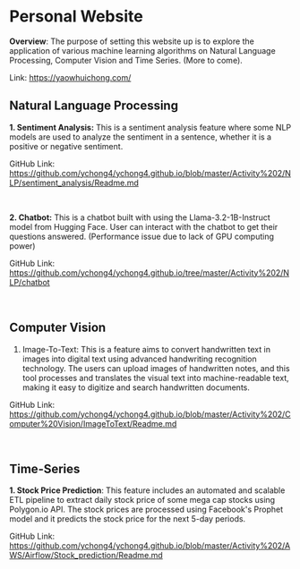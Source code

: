 # Personal Website

**Overview**: The purpose of setting this website up is to explore the application of various machine learning algorithms on Natural Language Processing, Computer Vision and Time Series. (More to come).

Link: https://yaowhuichong.com/

## Natural Language Processing
**1. Sentiment Analysis:** This is a sentiment analysis feature where some NLP models are used to analyze the sentiment in a sentence, whether it is a positive or negative sentiment.

GitHub Link: https://github.com/ychong4/ychong4.github.io/blob/master/Activity%202/NLP/sentiment_analysis/Readme.md

<br>

**2. Chatbot:** This is a chatbot built with using the Llama-3.2-1B-Instruct model from Hugging Face. User can interact with the chatbot to get their questions answered. (Performance issue due to lack of GPU computing power)

GitHub Link: https://github.com/ychong4/ychong4.github.io/tree/master/Activity%202/NLP/chatbot

<br>

## Computer Vision
1. Image-To-Text: This is a feature aims to convert handwritten text in images into digital text using advanced handwriting recognition technology. The users can upload images of handwritten notes, and this tool processes and translates the visual text into machine-readable text, making it easy to digitize and search handwritten documents.

GitHub Link: https://github.com/ychong4/ychong4.github.io/blob/master/Activity%202/Computer%20Vision/ImageToText/Readme.md

<br>

## Time-Series
**1. Stock Price Prediction**: This feature includes an automated and scalable ETL pipeline to extract daily stock price of some mega cap stocks using Polygon.io API. The stock prices are processed using Facebook's Prophet model and it predicts the stock price for the next 5-day periods.

GitHub Link: https://github.com/ychong4/ychong4.github.io/blob/master/Activity%202/AWS/Airflow/Stock_prediction/Readme.md
